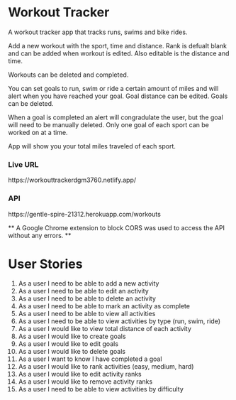 <h1>Workout Tracker</h1>

A workout tracker app that tracks runs, swims and bike rides.

Add a new workout with the sport, time and distance. Rank is defualt blank and can be added when workout is edited. Also editable is the distance and time.

Workouts can be deleted and completed.

You can set goals to run, swim or ride a certain amount of miles and will alert when you have reached your goal. Goal distance can be edited. Goals can be deleted. 

When a goal is completed an alert will congradulate the user, but the goal will need to be manually deleted. Only one goal of each sport can be worked on at a time.

App will show you your total miles traveled of each sport.

<h3>Live URL</h3>
https://workouttrackerdgm3760.netlify.app/ 

<br>

<h3>API</h3>
https://gentle-spire-21312.herokuapp.com/workouts 

<br>

** A Google Chrome extension to block CORS was used to access the API without any errors. **

<h1>User Stories</h1>

<ol>
    <li>As a user I need to be able to add a new activity</li>
    <li>As a user I need to be able to edit an activity</li>
    <li>As a user I need to be able to delete an activity</li>
    <li>As a user I need to be able to mark an activity as complete</li>
    <li>As a user I need to be able to view all activities</li>
    <li>As a user I need to be able to view activities by type (run, swim, ride)</li>
    <li>As a user I would like to view total distance of each activity</li>
    <li>As a user I would like to create goals</li>
    <li>As a user I would like to edit goals</li>
    <li>As a user I would like to delete goals</li>
    <li>As a user I want to know I have completed a goal</li>
    <li>As a user I would like to rank activities (easy, medium, hard)</li>
    <li>As a user I would like to edit activity ranks</li>
    <li>As a user I would like to remove activity ranks</li>
    <li>As a user I need to be able to view activities by difficulty</li>
